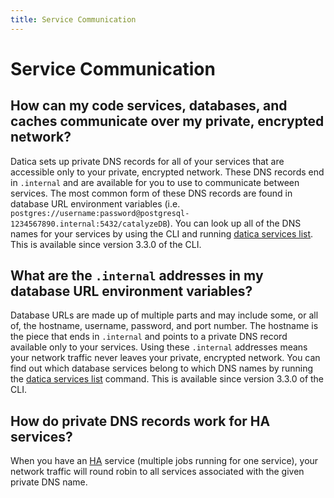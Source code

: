 ```yaml
---
title: Service Communication
---
```


# Service Communication

## How can my code services, databases, and caches communicate over my private, encrypted network?
Datica sets up private DNS records for all of your services that are accessible only to your private, encrypted network. These DNS records end in `.internal` and are available for you to use to communicate between services. The most common form of these DNS records are found in database URL environment variables (i.e. `postgres://username:password@postgresql-1234567890.internal:5432/catalyzeDB`). You can look up all of the DNS names for your services by using the CLI and running [datica services list](/compliant-cloud/cli-reference#services-list). This is available since version 3.3.0 of the CLI.

## What are the `.internal` addresses in my database URL environment variables?
Database URLs are made up of multiple parts and may include some, or all of, the hostname, username, password, and port number. The hostname is the piece that ends in `.internal` and points to a private DNS record available only to your services. Using these `.internal` addresses means your network traffic never leaves your private, encrypted network. You can find out which database services belong to which DNS names by running the [datica services list](/compliant-cloud/cli-reference#services-list) command. This is available since version 3.3.0 of the CLI.

## How do private DNS records work for HA services?
When you have an [HA](//compliant-cloud/articles/ha-application/) service (multiple jobs running for one service), your network traffic will round robin to all services associated with the given private DNS name.
